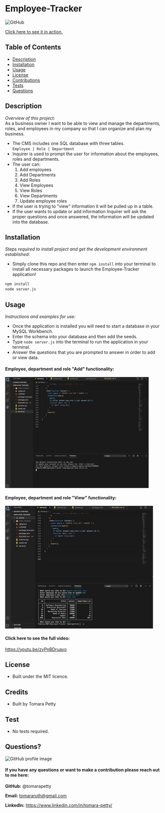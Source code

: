 # Employee-Tracker

![GitHub](https://img.shields.io/badge/license-MIT-green)

<a href="https://youtu.be/zyPnBDruayo">Click here to see it in action.</a>

## Table of Contents
* [Description](#description)
* [Installation](#installation)
* [Usage](#usage)
* [License](#license)
* [Contributions](#contributions)
* [Tests](#tests)
* [Questions](#questions)

## Description 
*Overview of this project:* <br> 
As a business owner I want to be able to view and manage the departments, roles, and employees in my company so that I can organize and plan my business. <br>
* The CMS includes one SQL database with three tables. <br>
`Employee | Role | Department` <br>
* Inquirer is used to prompt the user for information about the employees, roles and departments.
* The user can:
    1. Add employees
    2. Add Departments
    3. Add Roles
    4. View Employees
    5. View Roles
    6. View Departments
    7. Update employee roles
* If the user is trying to "view" information it will be pulled up in a table. 
* If the user wants to update or add information Inquirer will ask the proper questions and once answered, the information will be updated into the database.

## Installation
*Steps required to install project and get the development environment established:*
* Simply clone this repo and then enter `npm install` into your terminal to install all necessary packages to launch the Employee-Tracker application! 

```bash
npm install
node server.js
```

## Usage
*Instructions and examples for use:* 
* Once the application is installed you will need to start a database in your MySQL Workbench. 
* Enter the schema into your database and then add the seeds. 
* Type `node server.js` into the terminal to run the application in your terminal.  
* Answer the questions that you are prompted to answer in order to add or view data.

#### Employee, department and role "Add" functionality:
<img src="./assets/ET-1.gif">

#### Employee, department and role "View" functionality:
<img src="./assets/ET-2.gif">

#### Click here to see the full video: 
https://youtu.be/zyPnBDruayo

## License 
* Built under the MIT licence.

## Credits
* Built by Tomara Petty

## Test
* No tests required. 

## Questions?
<p float="left">
<img src="https://avatars0.githubusercontent.com/u/65513543?s=460&u=20bf726727263d5c2cb42b357ae261aff2a38e6e&v=4" alt="GitHub profile image" width="200">
</p>

#### If you have any questions or want to make a contribution please reach out to me here:

**GitHub:**
@tomarapetty

**Email:**
tomararuth@gmail.com 

**LinkedIn:**
https://www.linkedin.com/in/tomara-petty/ 

